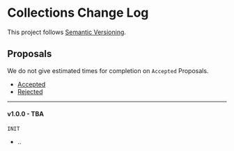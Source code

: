 # Collections Change Log

This project follows [Semantic Versioning](CONTRIBUTING.md).

## Proposals

We do not give estimated times for completion on `Accepted` Proposals.

- [Accepted](https://github.com/cartalyst/collections/labels/Accepted)
- [Rejected](https://github.com/cartalyst/collections/labels/Rejected)

---

#### v1.0.0 - TBA

`INIT`

- ..
